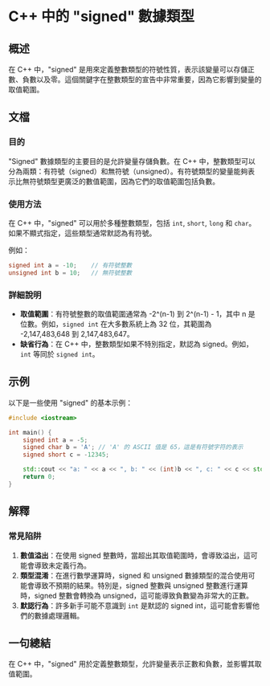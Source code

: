 <!--
Meta Description: # C++ 中的 "signed" 數據類型 ## 概述 在 C++ 中，"signed" 是用來定義整數類型的符號性質，表示該變量可以存儲正數、負數以及零。這個關鍵字在整數類型的宣告中非常重要，因為它影響到變量的取值範圍。 ## 文檔 ### 目的 "Signed" 數據類型的主要目的是允許變量存...
Meta Keywords: signed, int, unsigned, short, char
-->

# C++ 中的 "signed" 數據類型

## 概述
在 C++ 中，"signed" 是用來定義整數類型的符號性質，表示該變量可以存儲正數、負數以及零。這個關鍵字在整數類型的宣告中非常重要，因為它影響到變量的取值範圍。

## 文檔
### 目的
"Signed" 數據類型的主要目的是允許變量存儲負數。在 C++ 中，整數類型可以分為兩類：有符號（signed）和無符號（unsigned）。有符號類型的變量能夠表示比無符號類型更廣泛的數值範圍，因為它們的取值範圍包括負數。

### 使用方法
在 C++ 中，"signed" 可以用於多種整數類型，包括 `int`, `short`, `long` 和 `char`。如果不顯式指定，這些類型通常默認為有符號。

例如：
```cpp
signed int a = -10;    // 有符號整數
unsigned int b = 10;   // 無符號整數
```

### 詳細說明
- **取值範圍**：有符號整數的取值範圍通常為 -2^(n-1) 到 2^(n-1) - 1，其中 n 是位數。例如，`signed int` 在大多數系統上為 32 位，其範圍為 -2,147,483,648 到 2,147,483,647。
- **缺省行為**：在 C++ 中，整數類型如果不特別指定，默認為 signed。例如，`int` 等同於 `signed int`。

## 示例
以下是一些使用 "signed" 的基本示例：

```cpp
#include <iostream>

int main() {
    signed int a = -5;
    signed char b = 'A'; // 'A' 的 ASCII 值是 65，這是有符號字符的表示
    signed short c = -12345;

    std::cout << "a: " << a << ", b: " << (int)b << ", c: " << c << std::endl; // 輸出: a: -5, b: 65, c: -12345
    return 0;
}
```

## 解釋
### 常見陷阱
1. **數值溢出**：在使用 signed 整數時，當超出其取值範圍時，會導致溢出，這可能會導致未定義行為。
2. **類型混淆**：在進行數學運算時，signed 和 unsigned 數據類型的混合使用可能會導致不預期的結果。特別是，signed 整數與 unsigned 整數進行運算時，signed 整數會轉換為 unsigned，這可能導致負數變為非常大的正數。
3. **默認行為**：許多新手可能不意識到 `int` 是默認的 signed int，這可能會影響他們的數據處理邏輯。

## 一句總結
在 C++ 中，"signed" 用於定義整數類型，允許變量表示正數和負數，並影響其取值範圍。